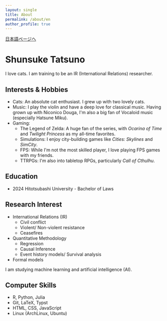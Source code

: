 ```yaml
---
layout: single
title: About
permalink: /about/en
author_profile: true
---
```


<a href="/HifumiWeb/about/ja" class="btn btn--info" lang="en">日本語ページへ</a>

# Shunsuke Tatsuno
I love cats. I am training to be an IR (International Relations) researcher.

## Interests & Hobbies

- Cats: An absolute cat enthusiast. I grew up with two lovely cats.
- Music: I play the violin and have a deep love for classical music. Having grown up with Niconico Douga, I'm also a big fan of Vocaloid music (especially Hatsune Miku).
- Gaming:
  - The Legend of Zelda: A huge fan of the series, with _Ocarina of Time_ and _Twilight Princess_ as my all-time favorites.
  - Simulations: I enjoy city-building games like _Cities: Skylines_ and _SimCity_.
  - FPS: While I'm not the most skilled player, I love playing FPS games with my friends.
  - TTRPGs: I'm also into tabletop RPGs, particularly _Call of Cthulhu_.

## Education
- 2024 Hitotsubashi University - Bachelor of Laws

## Research Interest
- International Relations (IR)
  - Civil conflict
  - Violent/ Non-violent resistance
  - Ceasefires
- Quantitative Methodology
  - Regression
  - Causal Inference
  - Event history models/ Survival analysis
- Formal models
  
I am studying machine learning and artificial intelligence (AI).

## Computer Skills
- R, Python, Julia
- Git, LaTeX, Typst 
- HTML, CSS, JavaScript
- Linux (ArchLinux, Ubuntu)